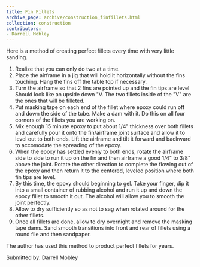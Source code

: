```yaml
---
title: Fin Fillets
archive_page: archive/construction_finfillets.html
collection: construction
contributors:
- Darrell Mobley
---
```

Here is a method of creating perfect fillets every time with very little sanding.

1. Realize that you can only do two at a time.
2. Place the airframe in a jig that will hold it horizontally without the fins touching.
   Hang the fins off the table top if necessary.
3. Turn the airframe so that 2 fins are pointed up and the fin tips are level Should look like an upside down "V.
   The two fillets inside of the "V" are the ones that will be filleted.
4. Put masking tape on each end of the fillet where epoxy could run off and down the side of the tube.
   Make a dam with it.
   Do this on all four corners of the fillets you are working on.
5. Mix enough 15 minute epoxy to put about 1/4" thickness over both fillets and carefully pour it onto the fin/airframe joint surface and allow it to level out to both ends.
   Lift the airframe and tilt it forward and backward to accomodate the spreading of the epoxy.
6. When the epoxy has settled evenly to both ends, rotate the airframe side to side to run it up on the fin and then airframe a good 1/4" to 3/8" above the joint.
   Rotate the other direction to complete the flowing out of the epoxy and then return it to the centered, leveled position where both fin tips are level.
7. By this time, the epoxy should beginning to gel. Take your finger, dip it into a small container of rubbing alcohol and run it up and down the epoxy fillet to smooth it out.
   The alcohol will allow you to smooth the joint perfectly.
8. Allow to dry sufficiently so as not to sag when rotated around for the other fillets.
9. Once all fillets are done, allow to dry overnight and remove the masking tape dams.
   Sand smooth transitions into front and rear of fillets using a round file and then sandpaper.

The author has used this method to product perfect fillets for years.

Submitted by: Darrell Mobley

